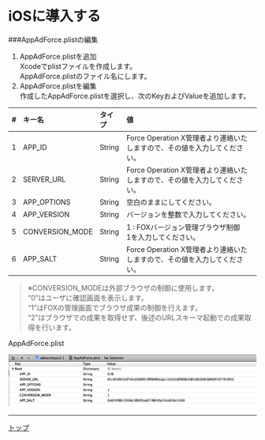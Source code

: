 # iOSに導入する

###AppAdForce.plistの編集

1. AppAdForce.plistを追加<br>
Xcodeでplistファイルを作成します。<br>
AppAdForce.plistのファイル名にします。
2. AppAdForce.plistを編集<br>
作成したAppAdForce.plistを選択し、次のKeyおよびValueを追加します。

|#|キー名|タイプ|値|
|:---:|:---|:---|:---|
|1|APP_ID|String|Force Operation X管理者より連絡いたしますので、その値を入力してください。|
|2|SERVER_URL|String|Force Operation X管理者より連絡いたしますので、その値を入力してください。|
|3|APP_OPTIONS|String|空白のままにしてください。|
|4|APP_VERSION|String|バージョンを整数で入力してください。|
|5|CONVERSION_MODE|String|1 : FOXバージョン管理ブラウザ制御<br>1を入力してください。|
|6|APP_SALT|String|Force Operation X管理者より連絡いたしますので、その値を入力してください。|

> ※CONVERSION_MODEは外部ブラウザの制御に使用します。<br>
> “0”はユーザに確認画面を表示します。<br>
> “1”はFOXの管理画面でブラウザ成果の制御を行えます。<br>
> “2”はブラウザでの成果を取得せず、後述のURLスキーマ起動での成果取得を行います。

AppAdForce.plist

![iOSへの導入](/lang/ja/doc/env_flashbuilder/img008.png)

---
[トップ](/lang/ja/README.md)
